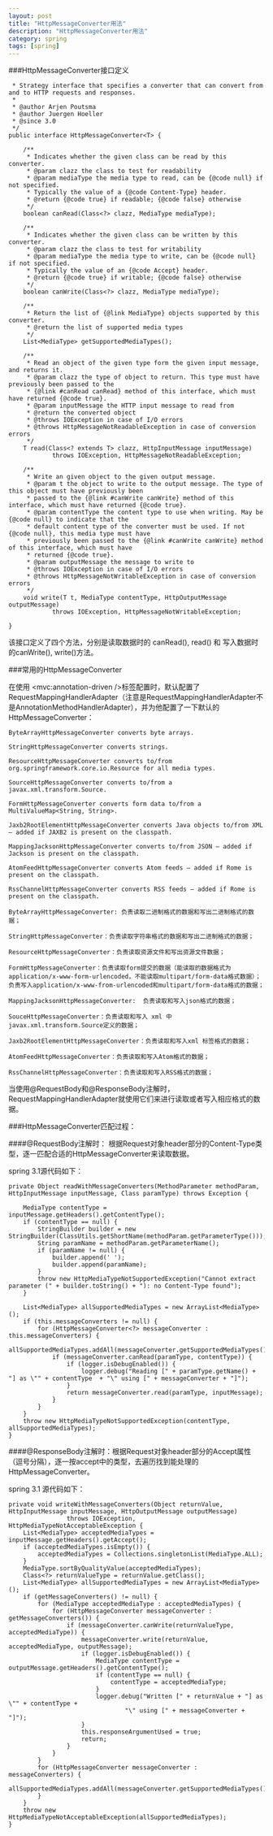 ```yaml
---
layout: post
title: "HttpMessageConverter用法"
description: "HttpMessageConverter用法"
category: spring
tags: [spring]
---
```


###HttpMessageConverter接口定义

     * Strategy interface that specifies a converter that can convert from and to HTTP requests and responses. 
     * 
     * @author Arjen Poutsma 
     * @author Juergen Hoeller 
     * @since 3.0
     */  
    public interface HttpMessageConverter<T> {  
      
        /** 
         * Indicates whether the given class can be read by this converter. 
         * @param clazz the class to test for readability 
         * @param mediaType the media type to read, can be {@code null} if not specified. 
         * Typically the value of a {@code Content-Type} header. 
         * @return {@code true} if readable; {@code false} otherwise 
         */  
        boolean canRead(Class<?> clazz, MediaType mediaType);  
      
        /** 
         * Indicates whether the given class can be written by this converter. 
         * @param clazz the class to test for writability 
         * @param mediaType the media type to write, can be {@code null} if not specified. 
         * Typically the value of an {@code Accept} header. 
         * @return {@code true} if writable; {@code false} otherwise 
         */  
        boolean canWrite(Class<?> clazz, MediaType mediaType);  
      
        /** 
         * Return the list of {@link MediaType} objects supported by this converter. 
         * @return the list of supported media types 
         */  
        List<MediaType> getSupportedMediaTypes();  
      
        /** 
         * Read an object of the given type form the given input message, and returns it. 
         * @param clazz the type of object to return. This type must have previously been passed to the 
         * {@link #canRead canRead} method of this interface, which must have returned {@code true}. 
         * @param inputMessage the HTTP input message to read from 
         * @return the converted object 
         * @throws IOException in case of I/O errors 
         * @throws HttpMessageNotReadableException in case of conversion errors 
         */  
        T read(Class<? extends T> clazz, HttpInputMessage inputMessage)  
                throws IOException, HttpMessageNotReadableException;  
      
        /** 
         * Write an given object to the given output message. 
         * @param t the object to write to the output message. The type of this object must have previously been 
         * passed to the {@link #canWrite canWrite} method of this interface, which must have returned {@code true}. 
         * @param contentType the content type to use when writing. May be {@code null} to indicate that the 
         * default content type of the converter must be used. If not {@code null}, this media type must have 
         * previously been passed to the {@link #canWrite canWrite} method of this interface, which must have 
         * returned {@code true}. 
         * @param outputMessage the message to write to 
         * @throws IOException in case of I/O errors 
         * @throws HttpMessageNotWritableException in case of conversion errors 
         */  
        void write(T t, MediaType contentType, HttpOutputMessage outputMessage)  
                throws IOException, HttpMessageNotWritableException;  
      
    }  

该接口定义了四个方法，分别是读取数据时的 canRead(), read() 和 写入数据时的canWrite(), write()方法。

###常用的HttpMessageConverter

在使用 <mvc:annotation-driven />标签配置时，默认配置了RequestMappingHandlerAdapter（注意是RequestMappingHandlerAdapter不是AnnotationMethodHandlerAdapter），并为他配置了一下默认的HttpMessageConverter：

    ByteArrayHttpMessageConverter converts byte arrays.  
      
    StringHttpMessageConverter converts strings.  
      
    ResourceHttpMessageConverter converts to/from org.springframework.core.io.Resource for all media types.  
      
    SourceHttpMessageConverter converts to/from a javax.xml.transform.Source.  
      
    FormHttpMessageConverter converts form data to/from a MultiValueMap<String, String>.  
      
    Jaxb2RootElementHttpMessageConverter converts Java objects to/from XML — added if JAXB2 is present on the classpath.  
      
    MappingJacksonHttpMessageConverter converts to/from JSON — added if Jackson is present on the classpath.  
      
    AtomFeedHttpMessageConverter converts Atom feeds — added if Rome is present on the classpath.  
      
    RssChannelHttpMessageConverter converts RSS feeds — added if Rome is present on the classpath.  

    ByteArrayHttpMessageConverter: 负责读取二进制格式的数据和写出二进制格式的数据；

    StringHttpMessageConverter：负责读取字符串格式的数据和写出二进制格式的数据；

    ResourceHttpMessageConverter：负责读取资源文件和写出资源文件数据； 

    FormHttpMessageConverter：负责读取form提交的数据（能读取的数据格式为 application/x-www-form-urlencoded，不能读取multipart/form-data格式数据）；负责写入application/x-www-from-urlencoded和multipart/form-data格式的数据；

    MappingJacksonHttpMessageConverter:  负责读取和写入json格式的数据；

    SouceHttpMessageConverter：负责读取和写入 xml 中javax.xml.transform.Source定义的数据；

    Jaxb2RootElementHttpMessageConverter：负责读取和写入xml 标签格式的数据；

    AtomFeedHttpMessageConverter：负责读取和写入Atom格式的数据；

    RssChannelHttpMessageConverter：负责读取和写入RSS格式的数据；

当使用@RequestBody和@ResponseBody注解时，RequestMappingHandlerAdapter就使用它们来进行读取或者写入相应格式的数据。

###HttpMessageConverter匹配过程：

####@RequestBody注解时： 根据Request对象header部分的Content-Type类型，逐一匹配合适的HttpMessageConverter来读取数据。

spring 3.1源代码如下：

    private Object readWithMessageConverters(MethodParameter methodParam, HttpInputMessage inputMessage, Class paramType) throws Exception {  

        MediaType contentType = inputMessage.getHeaders().getContentType();  
        if (contentType == null) {  
            StringBuilder builder = new StringBuilder(ClassUtils.getShortName(methodParam.getParameterType()));  
            String paramName = methodParam.getParameterName();  
            if (paramName != null) {  
                builder.append(' ');  
                builder.append(paramName);  
            }  
            throw new HttpMediaTypeNotSupportedException("Cannot extract parameter (" + builder.toString() + "): no Content-Type found");  
        }  

        List<MediaType> allSupportedMediaTypes = new ArrayList<MediaType>();  
        if (this.messageConverters != null) {  
            for (HttpMessageConverter<?> messageConverter : this.messageConverters) {  
                allSupportedMediaTypes.addAll(messageConverter.getSupportedMediaTypes());  
                if (messageConverter.canRead(paramType, contentType)) {  
                    if (logger.isDebugEnabled()) {  
                        logger.debug("Reading [" + paramType.getName() + "] as \"" + contentType  + "\" using [" + messageConverter + "]");  
                    }  
                    return messageConverter.read(paramType, inputMessage);  
                }  
            }  
        }  
        throw new HttpMediaTypeNotSupportedException(contentType, allSupportedMediaTypes);  
    }

####@ResponseBody注解时：根据Request对象header部分的Accept属性（逗号分隔），逐一按accept中的类型，去遍历找到能处理的HttpMessageConverter。

spring 3.1 源代码如下：

    private void writeWithMessageConverters(Object returnValue,  HttpInputMessage inputMessage, HttpOutputMessage outputMessage)  
                    throws IOException, HttpMediaTypeNotAcceptableException {  
        List<MediaType> acceptedMediaTypes = inputMessage.getHeaders().getAccept();  
        if (acceptedMediaTypes.isEmpty()) {  
            acceptedMediaTypes = Collections.singletonList(MediaType.ALL);  
        }  
        MediaType.sortByQualityValue(acceptedMediaTypes);  
        Class<?> returnValueType = returnValue.getClass();  
        List<MediaType> allSupportedMediaTypes = new ArrayList<MediaType>();  
        if (getMessageConverters() != null) {  
            for (MediaType acceptedMediaType : acceptedMediaTypes) {  
                for (HttpMessageConverter messageConverter : getMessageConverters()) {  
                    if (messageConverter.canWrite(returnValueType, acceptedMediaType)) {  
                        messageConverter.write(returnValue, acceptedMediaType, outputMessage);  
                        if (logger.isDebugEnabled()) {  
                            MediaType contentType = outputMessage.getHeaders().getContentType();  
                            if (contentType == null) {  
                                contentType = acceptedMediaType;  
                            }  
                            logger.debug("Written [" + returnValue + "] as \"" + contentType +  
                                    "\" using [" + messageConverter + "]");  
                        }  
                        this.responseArgumentUsed = true;  
                        return;  
                    }  
                }  
            }  
            for (HttpMessageConverter messageConverter : messageConverters) {  
                allSupportedMediaTypes.addAll(messageConverter.getSupportedMediaTypes());  
            }  
        }  
        throw new HttpMediaTypeNotAcceptableException(allSupportedMediaTypes);  
    }

